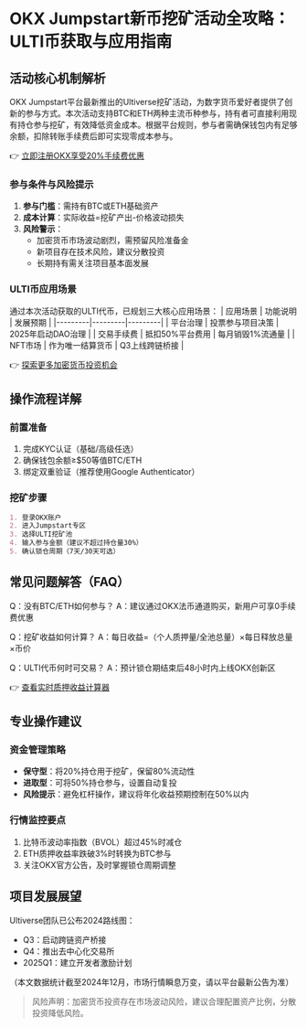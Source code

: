 # OKX Jumpstart新币挖矿活动全攻略：ULTI币获取与应用指南

## 活动核心机制解析
OKX Jumpstart平台最新推出的Ultiverse挖矿活动，为数字货币爱好者提供了创新的参与方式。本次活动支持BTC和ETH两种主流币种参与，持有者可直接利用现有持仓参与挖矿，有效降低资金成本。根据平台规则，参与者需确保钱包内有足够余额，扣除转账手续费后即可实现零成本参与。

👉 [立即注册OKX享受20%手续费优惠](https://bit.ly/okx_welcome)

### 参与条件与风险提示
1. **参与门槛**：需持有BTC或ETH基础资产
2. **成本计算**：实际收益=挖矿产出-价格波动损失
3. **风险警示**：
   - 加密货币市场波动剧烈，需预留风险准备金
   - 新项目存在技术风险，建议分散投资
   - 长期持有需关注项目基本面发展

### ULTI币应用场景
通过本次活动获取的ULTI代币，已规划三大核心应用场景：
| 应用场景 | 功能说明 | 发展预期 |
|---------|---------|---------|
| 平台治理 | 投票参与项目决策 | 2025年启动DAO治理 |
| 交易手续费 | 抵扣50%平台费用 | 每月销毁1%流通量 |
| NFT市场 | 作为唯一结算货币 | Q3上线跨链桥接 |

👉 [探索更多加密货币投资机会](https://bit.ly/okx_welcome)

## 操作流程详解
### 前置准备
1. 完成KYC认证（基础/高级任选）
2. 确保钱包余额≥$50等值BTC/ETH
3. 绑定双重验证（推荐使用Google Authenticator）

### 挖矿步骤
```markdown
1. 登录OKX账户
2. 进入Jumpstart专区
3. 选择ULTI挖矿池
4. 输入参与金额（建议不超过持仓量30%）
5. 确认锁仓周期（7天/30天可选）
```

## 常见问题解答（FAQ）

Q：没有BTC/ETH如何参与？
A：建议通过OKX法币通道购买，新用户可享0手续费优惠

Q：挖矿收益如何计算？
A：每日收益=（个人质押量/全池总量）×每日释放总量×币价

Q：ULTI代币何时可交易？
A：预计锁仓期结束后48小时内上线OKX创新区

👉 [查看实时质押收益计算器](https://bit.ly/okx_welcome)

## 专业操作建议
### 资金管理策略
- **保守型**：将20%持仓用于挖矿，保留80%流动性
- **进取型**：可将50%持仓参与，设置自动复投
- **风险提示**：避免杠杆操作，建议将年化收益预期控制在50%以内

### 行情监控要点
1. 比特币波动率指数（BVOL）超过45%时减仓
2. ETH质押收益率跌破3%时转换为BTC参与
3. 关注OKX官方公告，及时掌握锁仓周期调整

## 项目发展展望
Ultiverse团队已公布2024路线图：
- Q3：启动跨链资产桥接
- Q4：推出去中心化交易所
- 2025Q1：建立开发者激励计划

（本文数据统计截至2024年12月，市场行情瞬息万变，请以平台最新公告为准）

> 风险声明：加密货币投资存在市场波动风险，建议合理配置资产比例，分散投资降低风险。